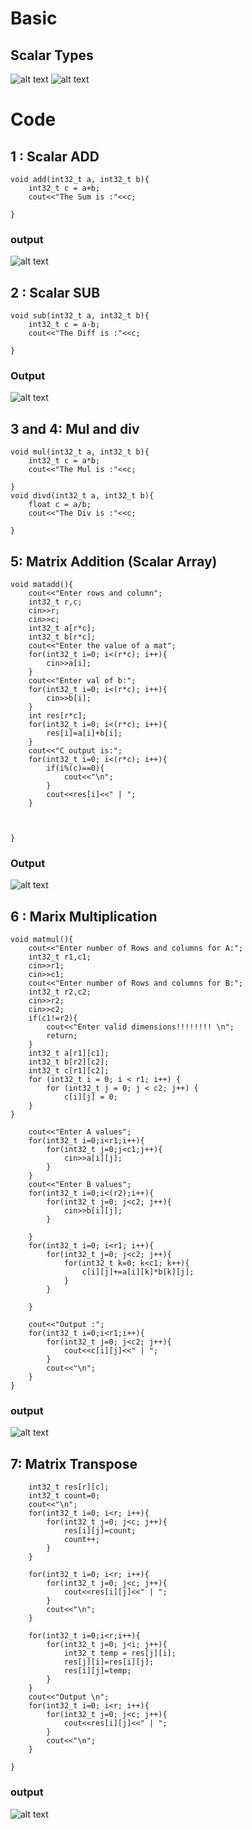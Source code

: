 # Basic
## Scalar Types
![alt text](image/image.png)
![alt text](image/image-1.png)

# Code
## 1 : Scalar ADD
```
void add(int32_t a, int32_t b){
    int32_t c = a+b;
    cout<<"The Sum is :"<<c;

}
```
### output
![alt text](image/image-3.png)

## 2 : Scalar SUB
```
void sub(int32_t a, int32_t b){
    int32_t c = a-b;
    cout<<"The Diff is :"<<c;

}
```
### Output
![alt text](image/image-5.png)

## 3 and 4: Mul and div
```
void mul(int32_t a, int32_t b){
    int32_t c = a*b;
    cout<<"The Mul is :"<<c;

}
void divd(int32_t a, int32_t b){
    float c = a/b;
    cout<<"The Div is :"<<c;

}
```
## 5: Matrix Addition (Scalar Array)
```
void matadd(){
    cout<<"Enter rows and column";
    int32_t r,c;
    cin>>r;
    cin>>c;
    int32_t a[r*c];
    int32_t b[r*c];
    cout<<"Enter the value of a mat";
    for(int32_t i=0; i<(r*c); i++){
        cin>>a[i];
    }
    cout<<"Enter val of b:";
    for(int32_t i=0; i<(r*c); i++){
        cin>>b[i];
    }
    int res[r*c];
    for(int32_t i=0; i<(r*c); i++){
        res[i]=a[i]+b[i];
    }
    cout<<"C output is:";
    for(int32_t i=0; i<(r*c); i++){
        if(i%(c)==0){
            cout<<"\n";
        }
        cout<<res[i]<<" | ";
    }



}
````
### Output
![alt text](image/image-6.png)

## 6 : Marix Multiplication
```
void matmul(){
    cout<<"Enter number of Rows and columns for A:";
    int32_t r1,c1;
    cin>>r1;
    cin>>c1;
    cout<<"Enter number of Rows and columns for B:";
    int32_t r2,c2;
    cin>>r2;
    cin>>c2;
    if(c1!=r2){
        cout<<"Enter valid dimensions!!!!!!!! \n";
        return;
    }
    int32_t a[r1][c1];
    int32_t b[r2][c2];
    int32_t c[r1][c2];
    for (int32_t i = 0; i < r1; i++) {
        for (int32_t j = 0; j < c2; j++) {
            c[i][j] = 0;
    }
}

    cout<<"Enter A values";
    for(int32_t i=0;i<r1;i++){
        for(int32_t j=0;j<c1;j++){
            cin>>a[i][j];
        }
    }
    cout<<"Enter B values";
    for(int32_t i=0;i<(r2);i++){
        for(int32_t j=0; j<c2; j++){
            cin>>b[i][j];
        }
    
    }
    for(int32_t i=0; i<r1; i++){
        for(int32_t j=0; j<c2; j++){
            for(int32_t k=0; k<c1; k++){
                c[i][j]+=a[i][k]*b[k][j];
            }
        }

    }

    cout<<"Output :";
    for(int32_t i=0;i<r1;i++){
        for(int32_t j=0; j<c2; j++){
            cout<<c[i][j]<<" | ";
        }
        cout<<"\n";
    }
}
```

### output
![alt text](image/image-7.png)

## 7: Matrix Transpose
```void mattrans(int32_t r, int32_t c){
    int32_t res[r][c];
    int32_t count=0;
    cout<<"\n";
    for(int32_t i=0; i<r; i++){
        for(int32_t j=0; j<c; j++){
            res[i][j]=count;
            count++;
        }
    }
    
    for(int32_t i=0; i<r; i++){
        for(int32_t j=0; j<c; j++){
            cout<<res[i][j]<<" | ";
        }
        cout<<"\n";
    }
    
    for(int32_t i=0;i<r;i++){
        for(int32_t j=0; j<i; j++){
            int32_t temp = res[j][i];
            res[j][i]=res[i][j];
            res[i][j]=temp;
        }
    }
    cout<<"Output \n";
    for(int32_t i=0; i<r; i++){
        for(int32_t j=0; j<c; j++){
            cout<<res[i][j]<<" | ";
        }
        cout<<"\n";
    }

}
```
### output
![alt text](image/image-8.png)
